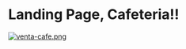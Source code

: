 # Landing Page, Cafeteria!!

[![venta-cafe.png](https://i.postimg.cc/PqBZMZBL/venta-cafe.png)](https://postimg.cc/gwHnzwcd)
